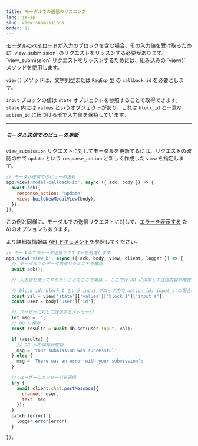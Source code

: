 ```yaml
---
title: モーダルでの送信のリスニング
lang: ja-jp
slug: view-submissions
order: 12
---
```


<div class="section-content">
<a href="https://api.slack.com/reference/block-kit/views">モーダルのペイロード</a>が入力のブロックを含む場合、その入力値を受け取るために `view_submission` のリクエストをリッスンする必要があります。`view_submission` リクエストをリッスンするためには、組み込みの `view()` メソッドを使用します。

`view()` メソッドは、文字列型または `RegExp` 型 の `callback_id` を必要とします。

`input` ブロックの値は `state` オブジェクトを参照することで取得できます。`state` 内には `values` というオブジェクトがあり、これは `block_id` と一意な `action_id` に紐づける形で入力値を保持しています。

---

##### モーダル送信でのビューの更新

`view_submission` リクエストに対してモーダルを更新するには、リクエストの確認の中で `update` という `response_action` と新しく作成した `view` を指定します。

```javascript
// モーダル送信でのビューの更新
app.view('modal-callback-id', async ({ ack, body }) => {
  await ack({
    response_action: 'update',
    view: buildNewModalView(body),
  });
});
```
この例と同様に、モーダルでの送信リクエストに対して、[エラーを表示する](https://api.slack.com/surfaces/modals/using#displaying_errors) ためのオプションもあります。

より詳細な情報は <a href="https://api.slack.com/surfaces/modals/using#interactions">API ドキュメント</a>を参照してください。
</div>

```javascript
// モーダルでのデータ送信リクエストを処理します
app.view('view_b', async ({ ack, body, view, client, logger }) => {
  // モーダルでのデータ送信リクエストを確認
  await ack();

  // 入力値を使ってやりたいことをここで実装 - ここでは DB に保存して送信内容の確認を送っている

  // block_id: block_1 という input ブロック内で action_id: input_a の場合の入力
  const val = view['state']['values']['block_1']['input_a'];
  const user = body['user']['id'];

  // ユーザーに対して送信するメッセージ
  let msg = '';
  // DB に保存
  const results = await db.set(user.input, val);

  if (results) {
    // DB への保存が成功
    msg = 'Your submission was successful';
  } else {
    msg = 'There was an error with your submission';
  }

  // ユーザーにメッセージを送信
  try {
    await client.chat.postMessage({
      channel: user,
      text: msg
    });
  }
  catch (error) {
    logger.error(error);
  }

});
```
